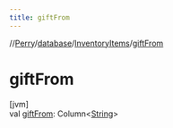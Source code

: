 ```yaml
---
title: giftFrom
---
```

//[Perry](../../../index.html)/[database](../index.html)/[InventoryItems](index.html)/[giftFrom](gift-from.html)



# giftFrom



[jvm]\
val [giftFrom](gift-from.html): Column<[String](https://kotlinlang.org/api/latest/jvm/stdlib/kotlin/-string/index.html)>




